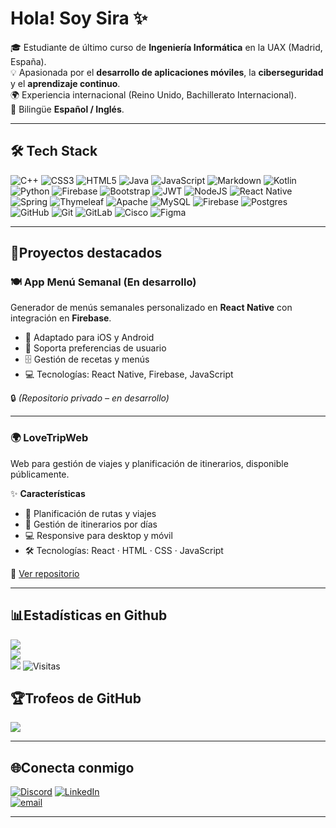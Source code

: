 # Hola! Soy Sira ✨

🎓 Estudiante de último curso de **Ingeniería Informática** en la UAX (Madrid, España).  
💡 Apasionada por el **desarrollo de aplicaciones móviles**, la **ciberseguridad** y el **aprendizaje continuo**.  
🌍 Experiencia internacional (Reino Unido, Bachillerato Internacional).  
🔹 Bilingüe **Español / Inglés**.  

---

## 🛠️ Tech Stack
![C++](https://img.shields.io/badge/c++-%2300599C.svg?style=for-the-badge&logo=c%2B%2B&logoColor=white) ![CSS3](https://img.shields.io/badge/css3-%231572B6.svg?style=for-the-badge&logo=css3&logoColor=white) ![HTML5](https://img.shields.io/badge/html5-%23E34F26.svg?style=for-the-badge&logo=html5&logoColor=white) ![Java](https://img.shields.io/badge/java-%23ED8B00.svg?style=for-the-badge&logo=openjdk&logoColor=white) ![JavaScript](https://img.shields.io/badge/javascript-%23323330.svg?style=for-the-badge&logo=javascript&logoColor=%23F7DF1E) ![Markdown](https://img.shields.io/badge/markdown-%23000000.svg?style=for-the-badge&logo=markdown&logoColor=white) ![Kotlin](https://img.shields.io/badge/kotlin-%237F52FF.svg?style=for-the-badge&logo=kotlin&logoColor=white) ![Python](https://img.shields.io/badge/python-3670A0?style=for-the-badge&logo=python&logoColor=ffdd54) ![Firebase](https://img.shields.io/badge/firebase-%23039BE5.svg?style=for-the-badge&logo=firebase) ![Bootstrap](https://img.shields.io/badge/bootstrap-%238511FA.svg?style=for-the-badge&logo=bootstrap&logoColor=white) ![JWT](https://img.shields.io/badge/JWT-black?style=for-the-badge&logo=JSON%20web%20tokens) ![NodeJS](https://img.shields.io/badge/node.js-6DA55F?style=for-the-badge&logo=node.js&logoColor=white) ![React Native](https://img.shields.io/badge/react_native-%2320232a.svg?style=for-the-badge&logo=react&logoColor=%2361DAFB) ![Spring](https://img.shields.io/badge/spring-%236DB33F.svg?style=for-the-badge&logo=spring&logoColor=white) ![Thymeleaf](https://img.shields.io/badge/Thymeleaf-%23005C0F.svg?style=for-the-badge&logo=Thymeleaf&logoColor=white) ![Apache](https://img.shields.io/badge/apache-%23D42029.svg?style=for-the-badge&logo=apache&logoColor=white) ![MySQL](https://img.shields.io/badge/mysql-4479A1.svg?style=for-the-badge&logo=mysql&logoColor=white) ![Firebase](https://img.shields.io/badge/firebase-a08021?style=for-the-badge&logo=firebase&logoColor=ffcd34) ![Postgres](https://img.shields.io/badge/postgres-%23316192.svg?style=for-the-badge&logo=postgresql&logoColor=white) ![GitHub](https://img.shields.io/badge/github-%23121011.svg?style=for-the-badge&logo=github&logoColor=white) ![Git](https://img.shields.io/badge/git-%23F05033.svg?style=for-the-badge&logo=git&logoColor=white) ![GitLab](https://img.shields.io/badge/gitlab-%23181717.svg?style=for-the-badge&logo=gitlab&logoColor=white) ![Cisco](https://img.shields.io/badge/cisco-%23049fd9.svg?style=for-the-badge&logo=cisco&logoColor=white) ![Figma](https://img.shields.io/badge/figma-%23F24E1E.svg?style=for-the-badge&logo=figma&logoColor=white) 

---

## 🚀Proyectos destacados

### 🍽️ App Menú Semanal (En desarrollo)  
Generador de menús semanales personalizado en **React Native** con integración en **Firebase**.  
- 📱 Adaptado para iOS y Android  
- 👤 Soporta preferencias de usuario  
- 🗄️ Gestión de recetas y menús  
- 💻 Tecnologías: React Native, Firebase, JavaScript  

🔒 *(Repositorio privado – en desarrollo)*

---

### 🌍 LoveTripWeb  
Web para gestión de viajes y planificación de itinerarios, disponible públicamente.  

✨ **Características**  
- 🧭 Planificación de rutas y viajes  
- 📅 Gestión de itinerarios por días  
- 💻 Responsive para desktop y móvil  
- 🛠️ Tecnologías: React · HTML · CSS · JavaScript  

🔗 [Ver repositorio](https://github.com/siraglez/LoveTripWeb)  

---

## 📊Estadísticas en Github
![](https://github-readme-stats.vercel.app/api?username=siraglez&theme=nightowl&hide_border=false&include_all_commits=false&count_private=false)<br/>
![](https://nirzak-streak-stats.vercel.app/?user=siraglez&theme=nightowl&hide_border=false)<br/>
![](https://github-readme-stats.vercel.app/api/top-langs/?username=siraglez&theme=nightowl&hide_border=false&include_all_commits=false&count_private=false&layout=compact)
![Visitas](https://komarev.com/ghpvc/?username=siraglez&color=blue)

## 🏆Trofeos de GitHub
![](https://github-profile-trophy.vercel.app/?username=siraglez&theme=dracula&no-frame=false&no-bg=true&margin-w=4)

---

## 🌐Conecta conmigo
[![Discord](https://img.shields.io/badge/Discord-%237289DA.svg?logo=discord&logoColor=white)](https://discord.gg/https://discord.gg/9KzepfYq) 
[![LinkedIn](https://img.shields.io/badge/LinkedIn-%230077B5.svg?logo=linkedin&logoColor=white)](https://linkedin.com/in/sira-glez)  
[![email](https://img.shields.io/badge/Correo-D14836?logo=gmail&logoColor=white)](mailto:sira@madronogarcia.com) 

---


